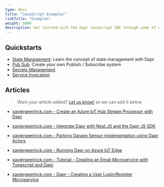 ```yaml
---
type: docs
title: "JavaScript Examples"
linkTitle: "Examples"
weight: 5000
description: Get started with the Dapr Javascript SDK through some of our examples!
---
```


## Quickstarts

- [State Management](https://github.com/dapr/quickstarts/tree/master/state_management/javascript/sdk): Learn the concept of state management with Dapr
- [Pub Sub](https://github.com/dapr/quickstarts/tree/master/pub_sub/javascript/sdk): Create your own Publish / Subscribe system
- [Secrets Management](https://github.com/dapr/quickstarts/tree/master/secrets_management/javascript/sdk)
- [Service Invocation](https://github.com/dapr/quickstarts/tree/master/service_invocation/javascript/http)

## Articles

> Want your article added? [Let us know!](https://github.com/dapr/js-sdk/discussions/categories/articles) so we can add it below

- [xaviergeerinck.com - Create an Azure IoT Hub Stream Processor with Dapr](https://xaviergeerinck.com/2022/05/19/create-an-azure-iot-hub-stream-processor-with-dapr/)

- [xaviergeerinck.com - Integrate Dapr with Nest.JS and the Dapr JS SDK](https://xaviergeerinck.com/2022/03/29/integrate-dapr-with-nest-js-and-the-dapr-js-sdk/)

- [xaviergeerinck.com - Parking Garage Sensor implementation using Dapr Actors](https://xaviergeerinck.com/2021/10/09/parking-garage-sensor-implementation-using-dapr-actors/)

- [xaviergeerinck.com - Running Dapr on Azure IoT Edge](https://xaviergeerinck.com/2021/04/23/running-dapr-on-azure-iot-edge/)

- [xaviergeerinck.com - Tutorial - Creating an Email Microservice with Typescript and Dapr](https://xaviergeerinck.com/2021/03/25/tutorial---creating-an-email-microservice-with-typescript-and-dapr/)

- [xaviergeerinck.com - Dapr - Creating a User Login/Register Microservice](https://xaviergeerinck.com/2020/04/10/dapr---creating-a-user-login-register-microservice/)
